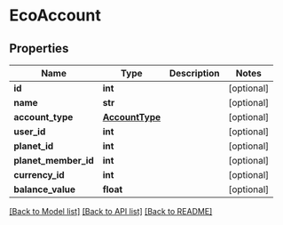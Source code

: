 # EcoAccount

## Properties
Name | Type | Description | Notes
------------ | ------------- | ------------- | -------------
**id** | **int** |  | [optional] 
**name** | **str** |  | [optional] 
**account_type** | [**AccountType**](AccountType.md) |  | [optional] 
**user_id** | **int** |  | [optional] 
**planet_id** | **int** |  | [optional] 
**planet_member_id** | **int** |  | [optional] 
**currency_id** | **int** |  | [optional] 
**balance_value** | **float** |  | [optional] 

[[Back to Model list]](../README.md#documentation-for-models) [[Back to API list]](../README.md#documentation-for-api-endpoints) [[Back to README]](../README.md)


